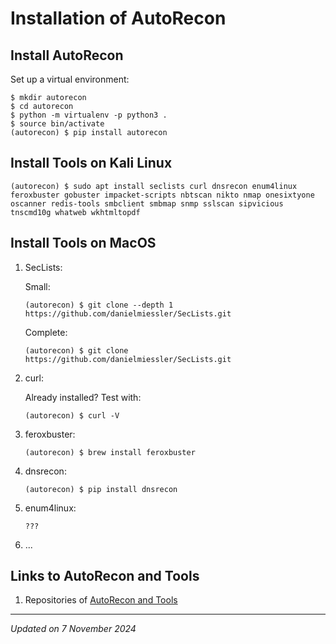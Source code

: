 # Installation of AutoRecon

## Install AutoRecon

Set up a virtual environment:

```
$ mkdir autorecon
$ cd autorecon
$ python -m virtualenv -p python3 .
$ source bin/activate
(autorecon) $ pip install autorecon
```

## Install Tools on Kali Linux

```
(autorecon) $ sudo apt install seclists curl dnsrecon enum4linux feroxbuster gobuster impacket-scripts nbtscan nikto nmap onesixtyone oscanner redis-tools smbclient smbmap snmp sslscan sipvicious tnscmd10g whatweb wkhtmltopdf
```

## Install Tools on MacOS

1. SecLists:

    Small:
    ```
    (autorecon) $ git clone --depth 1 https://github.com/danielmiessler/SecLists.git
    ```

    Complete:
    ```
    (autorecon) $ git clone https://github.com/danielmiessler/SecLists.git
    ```

1. curl:

    Already installed? Test with:
    ```
    (autorecon) $ curl -V
    ```

1. feroxbuster:
    ```
    (autorecon) $ brew install feroxbuster
    ```

1. dnsrecon:
    ```
    (autorecon) $ pip install dnsrecon
    ```

1. enum4linux:
    ```
    ???
    ```

1. ...

## Links to AutoRecon and Tools

1. Repositories of [AutoRecon and Tools](index.md#auto-scanning-tools)

***
*Updated on 7 November 2024*
